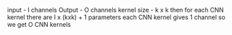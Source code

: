 input - I channels 
Output - O channels
kernel size - k x k
then for each CNN kernel there are  I x (kxk) + 1 parameters 
each CNN kernel gives 1 channel
so we get O CNN kernels